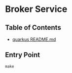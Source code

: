 # Broker Service

## Table of Contents

- [quarkus README.md](docs/README.md)

## Entry Point
```
make 
```